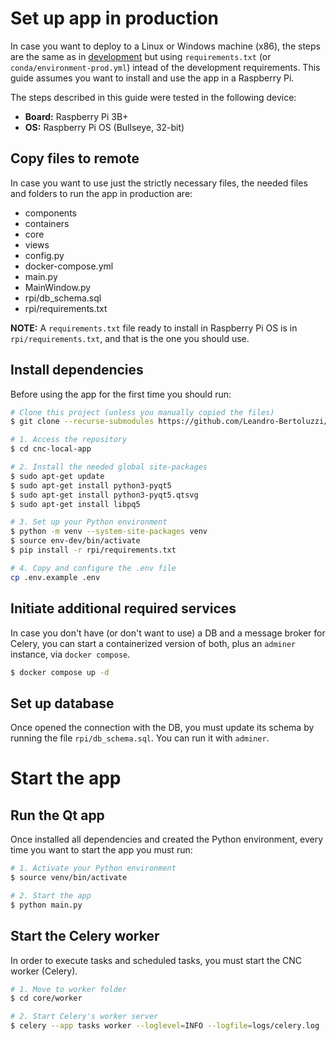 # Set up app in production

In case you want to deploy to a Linux or Windows machine (x86), the steps are the same as in [development](./development.md) but using `requirements.txt` (or `conda/environment-prod.yml`) intead of the development requirements. This guide assumes you want to install and use the app in a Raspberry Pi.

The steps described in this guide were tested in the following device:
- **Board:** Raspberry Pi 3B+
- **OS:** Raspberry Pi OS (Bullseye, 32-bit)

## Copy files to remote

In case you want to use just the strictly necessary files, the needed files and folders to run the app in production are:

- components
- containers
- core
- views
- config.py
- docker-compose.yml
- main.py
- MainWindow.py
- rpi/db_schema.sql
- rpi/requirements.txt

**NOTE:** A `requirements.txt` file ready to install in Raspberry Pi OS is in `rpi/requirements.txt`, and that is the one you should use.

## Install dependencies

Before using the app for the first time you should run:

```bash
# Clone this project (unless you manually copied the files)
$ git clone --recurse-submodules https://github.com/Leandro-Bertoluzzi/cnc-local-app

# 1. Access the repository
$ cd cnc-local-app

# 2. Install the needed global site-packages
$ sudo apt-get update
$ sudo apt-get install python3-pyqt5
$ sudo apt-get install python3-pyqt5.qtsvg
$ sudo apt-get install libpq5

# 3. Set up your Python environment
$ python -m venv --system-site-packages venv
$ source env-dev/bin/activate
$ pip install -r rpi/requirements.txt

# 4. Copy and configure the .env file
cp .env.example .env
```

## Initiate additional required services

In case you don't have (or don't want to use) a DB and a message broker for Celery, you can start a containerized version of both, plus an `adminer` instance, via `docker compose`.

```bash
$ docker compose up -d
```

## Set up database

Once opened the connection with the DB, you must update its schema by running the file `rpi/db_schema.sql`. You can run it with `adminer`.

# Start the app

## Run the Qt app

Once installed all dependencies and created the Python environment, every time you want to start the app you must run:

```bash
# 1. Activate your Python environment
$ source venv/bin/activate

# 2. Start the app
$ python main.py
```

## Start the Celery worker

In order to execute tasks and scheduled tasks, you must start the CNC worker (Celery).

```bash
# 1. Move to worker folder
$ cd core/worker

# 2. Start Celery's worker server
$ celery --app tasks worker --loglevel=INFO --logfile=logs/celery.log
```
